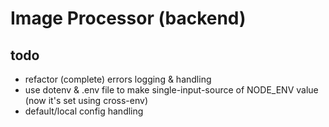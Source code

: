 # Image Processor (backend)

## todo

- refactor (complete) errors logging & handling
- use dotenv & .env file to make single-input-source of NODE_ENV value (now it's set using cross-env)
- default/local config handling